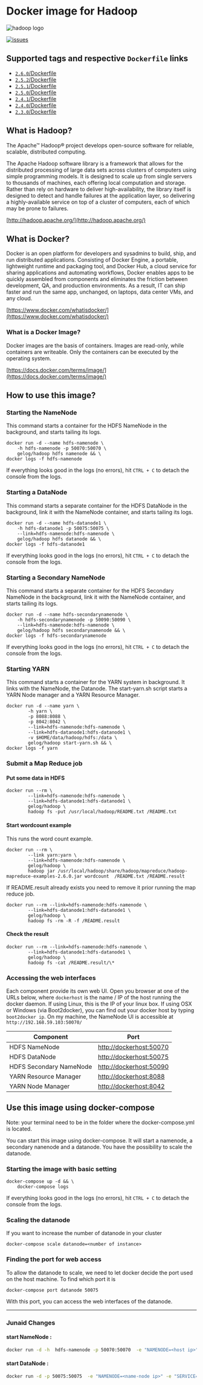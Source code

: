 # Docker image for Hadoop
![hadoop logo](https://hadoop.apache.org/images/hadoop-logo.jpg)

[ ![issues](https://img.shields.io/github/issues/gelog/docker-ubuntu-hadoop.svg) ](https://github.com/gelog/docker-ubuntu-hadoop)

## Supported tags and respective `Dockerfile` links
- [`2.6.0`/Dockerfile](https://github.com/GELOG/docker-ubuntu-hadoop/tree/2.6.0/Dockerfile)
- [`2.5.2`/Dockerfile](https://github.com/GELOG/docker-ubuntu-hadoop/tree/2.5.2/Dockerfile)
- [`2.5.1`/Dockerfile](https://github.com/GELOG/docker-ubuntu-hadoop/tree/2.5.1/Dockerfile)
- [`2.5.0`/Dockerfile](https://github.com/GELOG/docker-ubuntu-hadoop/tree/2.5.0/Dockerfile)
- [`2.4.1`/Dockerfile](https://github.com/GELOG/docker-ubuntu-hadoop/tree/2.4.1/Dockerfile)
- [`2.4.0`/Dockerfile](https://github.com/GELOG/docker-ubuntu-hadoop/tree/2.4.0/Dockerfile)
- [`2.3.0`/Dockerfile](https://github.com/GELOG/docker-ubuntu-hadoop/tree/2.3.0/Dockerfile)


## What is Hadoop?
The Apache™ Hadoop® project develops open-source software for reliable, scalable, distributed computing.

The Apache Hadoop software library is a framework that allows for the distributed processing of large data sets across clusters of computers using simple programming models. It is designed to scale up from single servers to thousands of machines, each offering local computation and storage. Rather than rely on hardware to deliver high-availability, the library itself is designed to detect and handle failures at the application layer, so delivering a highly-available service on top of a cluster of computers, each of which may be prone to failures.

[http://hadoop.apache.org/](http://hadoop.apache.org/)


## What is Docker?
Docker is an open platform for developers and sysadmins to build, ship, and run distributed applications. Consisting of Docker Engine, a portable, lightweight runtime and packaging tool, and Docker Hub, a cloud service for sharing applications and automating workflows, Docker enables apps to be quickly assembled from components and eliminates the friction between development, QA, and production environments. As a result, IT can ship faster and run the same app, unchanged, on laptops, data center VMs, and any cloud.

[https://www.docker.com/whatisdocker/](https://www.docker.com/whatisdocker/)

### What is a Docker Image?
Docker images are the basis of containers. Images are read-only, while containers are writeable. Only the containers can be executed by the operating system.

[https://docs.docker.com/terms/image/](https://docs.docker.com/terms/image/)


## How to use this image?


### Starting the NameNode
This command starts a container for the HDFS NameNode in the background, and starts tailing its logs.

	docker run -d --name hdfs-namenode \
		-h hdfs-namenode -p 50070:50070 \
		gelog/hadoop hdfs namenode && \
	docker logs -f hdfs-namenode

If everything looks good in the logs (no errors), hit `CTRL + C` to detach the console from the logs.


### Starting a DataNode
This command starts a separate container for the HDFS DataNode in the background, link it with the NameNode container, and starts tailing its logs.

	docker run -d --name hdfs-datanode1 \
		-h hdfs-datanode1 -p 50075:50075 \
		--link=hdfs-namenode:hdfs-namenode \
		gelog/hadoop hdfs datanode && \
	docker logs -f hdfs-datanode1

If everything looks good in the logs (no errors), hit `CTRL + C` to detach the console from the logs.


### Starting a Secondary NameNode
This command starts a separate container for the HDFS Secondary NameNode in the background, link it with the NameNode container, and starts tailing its logs.

	docker run -d --name hdfs-secondarynamenode \
		-h hdfs-secondarynamenode -p 50090:50090 \
		--link=hdfs-namenode:hdfs-namenode \
		gelog/hadoop hdfs secondarynamenode && \
	docker logs -f hdfs-secondarynamenode

If everything looks good in the logs (no errors), hit `CTRL + C` to detach the console from the logs.


### Starting YARN
This command starts a container for the YARN system in background. It links with the NameNode, the Datanode.
The start-yarn.sh script starts a YARN Node manager and a YARN Resource Manager. 

```
docker run -d --name yarn \
		-h yarn \
		-p 8088:8088 \
     	-p 8042:8042 \
		--link=hdfs-namenode:hdfs-namenode \
		--link=hdfs-datanode1:hdfs-datanode1 \
		-v $HOME/data/hadoop/hdfs:/data \
		gelog/hadoop start-yarn.sh && \
docker logs -f yarn
```



### Submit a Map Reduce job 

#### Put some data in HDFS
```
docker run --rm \
        --link=hdfs-namenode:hdfs-namenode \
        --link=hdfs-datanode1:hdfs-datanode1 \
        gelog/hadoop \
        hadoop fs -put /usr/local/hadoop/README.txt /README.txt
```
#### Start wordcount example

This runs the word count example.
```
docker run --rm \
        --link yarn:yarn \
        --link=hdfs-namenode:hdfs-namenode \
        gelog/hadoop \
        hadoop jar /usr/local/hadoop/share/hadoop/mapreduce/hadoop-mapreduce-examples-2.6.0.jar wordcount  /README.txt /README.result

```

If README.result already exists you need to remove it prior running the map reduce job.

```
docker run --rm --link=hdfs-namenode:hdfs-namenode \
        --link=hdfs-datanode1:hdfs-datanode1 \
        gelog/hadoop \
        hadoop fs -rm -R -f /README.result
```


#### Check the result
```
docker run --rm --link=hdfs-namenode:hdfs-namenode \
        --link=hdfs-datanode1:hdfs-datanode1 \
        gelog/hadoop \
        hadoop fs -cat /README.result/\*
```

### Accessing the web interfaces
Each component provide its own web UI. Open you browser at one of the URLs below, where `dockerhost` is the name / IP of the host running the docker daemon. If using Linux, this is the IP of your linux box. If using OSX or Windows (via Boot2docker), you can find out your docker host by typing `boot2docker ip`. On my machine, the NameNode UI is accessible at `http://192.168.59.103:50070/`

| Component               | Port                                               |
| ----------------------- | -------------------------------------------------- |
| HDFS NameNode           | [http://dockerhost:50070](http://dockerhost:50070) |
| HDFS DataNode           | [http://dockerhost:50075](http://dockerhost:50075) |
| HDFS Secondary NameNode | [http://dockerhost:50090](http://dockerhost:50090) |
| YARN Resource Manager   | [http://dockerhost:8088](http://dockerhost:8088) |
| YARN Node Manager   | [http://dockerhost:8042](http://dockerhost:8042) |


## Use this image using docker-compose
Note: your terminal need to be in the folder where the docker-compose.yml is located.

You can start this image using docker-compose. It will start a namenode, a secondary nanenode and a datanode. You have the possibility to scale the datanode.

### Starting the image with basic setting
    docker-compose up -d && \
        docker-compose logs

If everything looks good in the logs (no errors), hit `CTRL + C` to detach the console from the logs.

### Scaling the datanode
If you want to increase the number of datanode in your cluster

    docker-compose scale datanode=<number of instance>

### Finding the port for web access
To allow the datanode to scale, we need to let docker decide the port used on the host machine. To find which port it is

    docker-compose port datanode 50075

With this port, you can access the web interfaces of the datanode.

--------------------------------------------------

### Junaid Changes

#### start NameNode : 
```bash
docker run -d -h  hdfs-namenode -p 50070:50070  -e "NAMENODE=<host ip>" -e "SERVICE=namenode" --network=host -v <location on host file system>:/data hadoop 
```

#### start DataNode : 
```bash
docker run -d -p 50075:50075  -e "NAMENODE=<name-node ip>" -e "SERVICE=datanode" --network=host -v <location on host file system>:/data  hadoop
```
